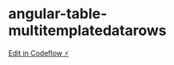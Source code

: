# angular-table-multitemplatedatarows

[Edit in Codeflow ⚡️](https://stackblitz.com/~/github.com/SRYVPRASAD/angular-table-multitemplatedatarows)
